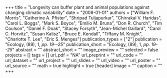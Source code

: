 +++
title = "Longevity can buffer plant and animal populations against changing climatic variability"
date = "2008-01-01"
authors = ["William F. Morris", "Catherine A. Pfister", "Shripad Tuljapurkar", "Chirrakal V. Haridas", "Carol L. Boggs", "Mark S. Boyce", "Emilio M. Bruna", "Don R. Church", "Tim Coulson", "Daniel F. Doak", "Stacey Forsyth", "Jean-Michel Gaillard", "Carol C. Horvitz", "Susan Kalisz", "Bruce E. Kendall", "Tiffany M. Knight", "Charlotte T. Lee", "Eric S. Menges"]
publication_types = ["2"]
publication = "Ecology, (89), 1, _pp. 19--25_"
publication_short = "Ecology, (89), 1, _pp. 19--25_"
abstract = ""
abstract_short = ""
image_preview = ""
selected = false
projects = []
tags = []
url_pdf = "NA"
url_preprint = ""
url_code = ""
url_dataset = ""
url_project = ""
url_slides = ""
url_video = ""
url_poster = ""
url_source = ""
math = true
highlight = true
[header]
image = ""
caption = ""
+++
